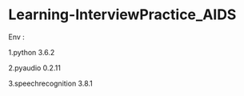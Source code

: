 # Learning-InterviewPractice_AIDS

Env :
  
  1.python 3.6.2
  
  2.pyaudio 0.2.11
  
  3.speechrecognition 3.8.1
  
